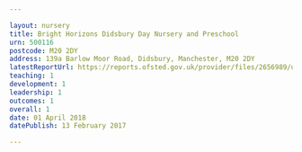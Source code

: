 ```yaml
---

layout: nursery
title: Bright Horizons Didsbury Day Nursery and Preschool
urn: 500116
postcode: M20 2DY
address: 139a Barlow Moor Road, Didsbury, Manchester, M20 2DY
latestReportUrl: https://reports.ofsted.gov.uk/provider/files/2656989/urn/500116.pdf
teaching: 1
development: 1
leadership: 1
outcomes: 1
overall: 1
date: 01 April 2018 
datePublish: 13 February 2017

---
```

